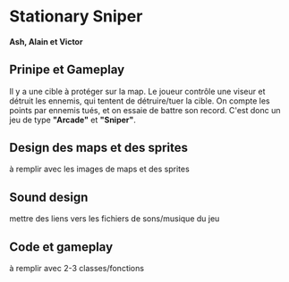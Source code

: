# Stationary Sniper
#### Ash, Alain et Victor
## Prinipe et Gameplay
Il y a une cible à protéger sur la map. Le joueur contrôle une viseur et détruit les ennemis, qui tentent de détruire/tuer la cible.
On compte les points par ennemis tués, et on essaie de battre son record. C'est donc un jeu de type **"Arcade"** et **"Sniper"**.

## Design des maps et des sprites
à remplir avec les images de maps et des sprites

## Sound design
mettre des liens vers les fichiers de sons/musique du jeu

## Code et gameplay
à remplir avec 2-3 classes/fonctions
